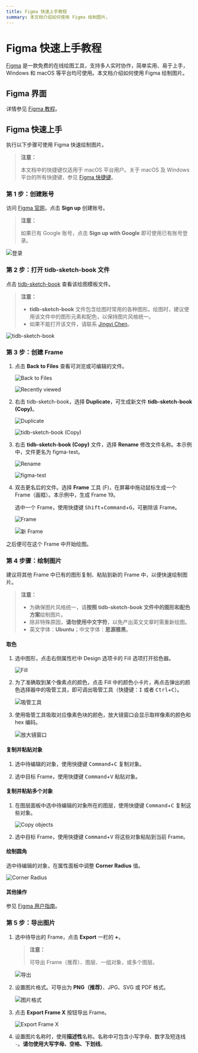 ```yaml
---
title: Figma 快速上手教程
summary: 本文档介绍如何使用 Figma 绘制图片。
---
```


# Figma 快速上手教程

[Figma](https://www.figma.com/) 是一款免费的在线绘图工具，支持多人实时协作，简单实用、易于上手，Windows 和 macOS 等平台均可使用。本文档介绍如何使用 Figma 绘制图片。

## Figma 界面

详情参见 [Figma 教程](https://help.figma.com/article/12-getting-familiar-with-figma)。

## Figma 快速上手

执行以下步骤可使用 Figma 快速绘制图片。

> **注意：**
>
> 本文档中的快捷键仅适用于 macOS 平台用户。关于 macOS 及 Windows 平台的所有快捷键，参见 [Figma 快捷键](https://www.figma.com/file/ewSrIu24UagGV8JN4kQNNzMH/KEYBOARD-SHORTCUTS?node-id=0%3A1)。

### 第 1 步：创建账号

访问 [Figma 官网](https://www.figma.com/)，点击 **Sign up** 创建账号。

> **注意：**
>
> 如果已有 Google 账号，点击 **Sign up with Google** 即可使用已有账号登录。

![登录](/media/figma-guide/sign-up.png)

### 第 2 步：打开 tidb-sketch-book 文件

点击 [tidb-sketch-book](https://www.figma.com/file/dHQ9B7X4mF1q78NRIzNTs5/tidb-sketch-book-2020) 查看该绘图模板文件。

> **注意：**
>
> - **tidb-sketch-book** 文件包含绘图时常用的各种图形。绘图时，建议使用该文件中的图形元素和配色，以保持图片风格统一。
> - 如果不能打开该文件，请联系 [Jingyi Chen](mailto:chenjingyi@pingcap.com)。

![tidb-sketch-book](/media/figma-guide/tidb-sketch-book.png)

### 第 3 步：创建 Frame

1. 点击 **Back to Files** 查看可浏览或可编辑的文件。

    ![Back to Files](/media/figma-guide/back-to-files.png)

    ![Recently viewed](/media/figma-guide/recently-viewed.png)

2. 右击 tidb-sketch-book，选择 **Duplicate**，可生成新文件 **tidb-sketch-book (Copy)**。

    ![Duplicate](/media/figma-guide/duplicate.png)

    ![tidb-sketch-book (Copy)](/media/figma-guide/tidb-sketch-book-copy.png)

3. 右击 **tidb-sketch-book (Copy)** 文件，选择 **Rename** 修改文件名称。本示例中，文件更名为 figma-test。

    ![Rename](/media/figma-guide/rename.png)

    ![figma-test](/media/figma-guide/figma-test.png)

4. 双击更名后的文件。选择 **Frame** 工具 (F)，在屏幕中拖动鼠标生成一个 Frame（画框）。本示例中，生成 Frame 19。

    选中一个 Frame，使用快捷键 <kbd>Shift</kbd>+<kbd>Command</kbd>+<kbd>G</kbd>，可删除该 Frame。

    ![Frame](/media/figma-guide/frame.png)

    ![新 Frame](/media/figma-guide/new-frame.png)

之后便可在这个 Frame 中开始绘图。

### 第 4 步骤：绘制图片

建议将其他 Frame 中已有的图形复制、粘贴到新的 Frame 中，以便快速绘制图片。

> **注意：**
>
> * 为确保图片风格统一，请**按照 tidb-sketch-book 文件中的图形和配色方案**绘制图片。
> * 除非特殊原因，**请勿使用中文字符**，以免产出英文文章时需重新绘图。
> * 英文字体：**Ubuntu**；中文字体：**思源雅黑**。

#### 取色

1. 选中图形，点击右侧属性栏中 Design 选项卡的 Fill 选项打开拾色器。

    ![Fill](/media/figma-guide/fill.png)

2. 为了准确取到某个像素点的颜色，点击 Fill 中的颜色小卡片，再点击弹出的颜色选择器中的吸管工具，即可调出吸管工具（快捷键：<kbd>I</kbd> 或者 <kbd>Ctrl</kbd>+<kbd>C</kbd>）。

    ![吸管工具](/media/figma-guide/eyedropper.png)

3. 使用吸管工具吸取对应像素色块的颜色，放大镜窗口会显示取样像素的颜色和 hex 编码。

    ![放大镜窗口](/media/figma-guide/magnifier-window.png)

#### 复制并粘贴对象

1. 选中待编辑的对象，使用快捷键 <kbd>Command</kbd>+<kbd>C</kbd> 复制对象。

2. 选中目标 Frame，使用快捷键 <kbd>Command</kbd>+<kbd>V</kbd> 粘贴对象。

#### 复制并粘贴多个对象

1. 在图层面板中选中待编辑的对象所在的图层，使用快捷键 <kbd>Command</kbd>+<kbd>C</kbd> 复制这些对象。

    ![Copy objects](/media/figma-guide/copy-objects.png)

2. 选中目标 Frame，使用快捷键 <kbd>Command</kbd>+<kbd>V</kbd> 将这些对象粘贴到当前 Frame。

#### 绘制圆角

选中待编辑的对象，在属性面板中调整 **Corner Radius** 值。

![Corner Radius](/media/figma-guide/corner-radius.png)

#### 其他操作

参见 [Figma 用户指南](https://help.figma.com/category/9-getting-started)。

### 第 5 步：导出图片

1. 选中待导出的 Frame，点击 **Export** 一栏的 **+**。

    > **注意：**
    >
    > 可导出 Frame（推荐）、图层、一组对象，或多个图层。

    ![导出](/media/figma-guide/export.png)

2. 设置图片格式。可导出为 **PNG（推荐）**、JPG、SVG 或 PDF 格式。

    ![图片格式](/media/figma-guide/figure-format.png)

3. 点击 **Export Frame X** 按钮导出 Frame。

    ![Export Frame X](/media/figma-guide/export-frame-x.png)

4. 设置图片名称时，使用**描述性**名称。名称中可包含小写字母、数字及短连线 `-`。**请勿使用大写字母、空格、下划线**。
